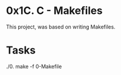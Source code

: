 # 0x1C. C - Makefiles
This project, was based on writing Makefiles.
<h1>Tasks</h1>

./0. make -f 0-Makefile
